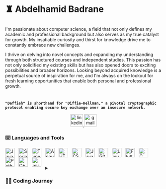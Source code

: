 # ♜ Abdelhamid Badrane

#
I'm passionate about computer science, a field that not only defines my academic and professional background but also serves as my true catalyst for growth. My insatiable curiosity and thirst for knowledge drive me to constantly embrace new challenges.

I thrive on delving into novel concepts and expanding my understanding through both structured courses and independent studies. This passion has not only solidified my existing skills but has also opened doors to exciting possibilities and broader horizons. Looking beyond acquired knowledge is a perpetual source of inspiration for me, and I'm always on the lookout for fresh learning opportunities that enable both personal and professional growth.

#

**`"Deffieh" is shorthand for "Diffie-Hellman," a pivotal cryptographic protocol enabling secure key exchange over an insecure network. `**


   <p align="center">
    <a href="https://it.linkedin.com/in/abdelhamid-badrane-5a6b4b185" target="_blank">
      <img src="https://img.shields.io/static/v1?message=LinkedIn&logo=linkedin&label=&color=0077B5&logoColor=white&labelColor=&style=for-the-badge" height="40" alt="linkedin logo"  />
    </a>
    <a href="mailto:badrane98x@gmail.com" target="_blank">
      <img src="https://img.shields.io/static/v1?message=Gmail&logo=gmail&label=&color=D14836&logoColor=white&labelColor=&style=for-the-badge" height="40" alt="gmail logo"  />
    </a>
   </p>

### ⌨️ Languages and Tools

<img align="left" alt="Java" width="30px" style="padding-right:10px;" src="https://cdn.jsdelivr.net/gh/devicons/devicon/icons/java/java-original.svg"/>
<img align="left" alt="Spring" width="30px" style="padding-right:10px;" src="https://cdn.jsdelivr.net/gh/devicons/devicon/icons/spring/spring-original.svg" />

<img align="left" alt="TypeScript" width="30px" style="padding-right:10px;" src="https://cdn.jsdelivr.net/gh/devicons/devicon/icons/typescript/typescript-plain.svg" />
<img align="left" alt="Angular" width="30px" style="padding-right:10px;" src="https://cdn.jsdelivr.net/gh/devicons/devicon/icons/angularjs/angularjs-plain.svg" />
<img align="left" alt="HTML" width="30px" style="padding-right:10px;" src="https://cdn.jsdelivr.net/gh/devicons/devicon/icons/html5/html5-plain.svg" />
<img align="left" alt="CSS" width="30px" style="padding-right:10px;" src="https://cdn.jsdelivr.net/gh/devicons/devicon/icons/css3/css3-plain.svg" />
<img align="left" alt="JavaScript" width="30px" style="padding-right:10px;" src="https://cdn.jsdelivr.net/gh/devicons/devicon/icons/javascript/javascript-plain.svg" />

<img align="left" alt="Git" width="30px" style="padding-right:10px;" src="https://cdn.jsdelivr.net/gh/devicons/devicon/icons/git/git-original.svg" />
<img align="left" alt="Linux" width="30px" style="padding-right:10px;" src="https://cdn.jsdelivr.net/gh/devicons/devicon/icons/linux/linux-original.svg" />

<img align="left" alt="Flutter" width="30px" style="padding-right:10px;" src="https://cdn.jsdelivr.net/gh/devicons/devicon/icons/flutter/flutter-original.svg" />
          
<img align="left" alt="C" width="30px" style="padding-right:10px;" src="https://cdn.jsdelivr.net/gh/devicons/devicon/icons/c/c-line.svg" />          

<img align="left" alt="Python" width="30px" style="padding-right:10px;" src="https://cdn.jsdelivr.net/gh/devicons/devicon/icons/python/python-original.svg" />
<img align="left" alt="C++" width="30px" style="padding-right:10px;" src="https://cdn.jsdelivr.net/gh/devicons/devicon/icons/cplusplus/cplusplus-line.svg" />


<img align="left" alt="mysql" width="30px" style="padding-right:10px;" src="https://cdn.jsdelivr.net/gh/devicons/devicon/icons/mysql/mysql-original.svg" />
          

<br />

#
 

<details>
 <summary><h3>👨‍💻 Coding Journey</h3></summary>
   I embarked on my coding journey as an eager computer science student, driven by an insatiable passion to unravel the intricacies of the programming world—from code and Unix to Linux and theory. Along the way, I delved into languages like C and Java, honing my skills and broadening my understanding.

As my academic journey progressed, my enthusiasm for exploration and learning deepened. I immersed myself in a diverse range of subjects, expanding my repertoire to include Python, Flutter, Figma, servlets, sockets, and enhancing my proficiency in concurrent programming. This journey not only fortified my foundation but also fueled my appetite for tackling complex challenges.

In the realm of software development, I found joy in crafting solutions that transcend traditional boundaries. From conceptualizing intricate algorithms to mastering the art of efficient multi-concurrent programming, I discovered a profound satisfaction in pushing the boundaries of what I thought was possible.

Beyond the academic realm, my passion became a driving force in my professional endeavors. I actively sought opportunities to apply my knowledge to real-world projects, collaborating with diverse teams and leveraging my skills to create innovative solutions. The dynamic nature of technology ensures that my journey is an ever-evolving adventure, and I eagerly anticipate the next set of challenges that will fuel my growth as a developer and lifelong learner.

---
<!--
**Deffieh/Deffieh** is a ✨ _special_ ✨ repository because its `README.md` (this file) appears on your GitHub profile.

Here are some ideas to get you started:

- 🔭 I’m currently working on ...
- 🌱 I’m currently learning ...
- 👯 I’m looking to collaborate on ...
- 🤔 I’m looking for help with ...
- 💬 Ask me about ...
- 📫 How to reach me: ...
- 😄 Pronouns: ...
- ⚡ Fun fact: ...
-->

